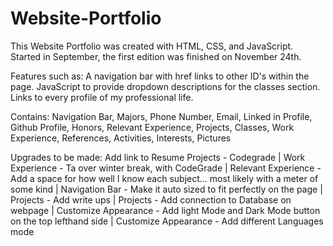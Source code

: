 # Website-Portfolio

This Website Portfolio was created with HTML, CSS, and JavaScript.
Started in September, the first edition was finished on November 24th. 

Features such as:
A navigation bar with href links to other ID's within the page. 
JavaScript to provide dropdown descriptions for the classes section. 
Links to every profile of my professional life.

Contains:
Navigation Bar,
Majors,
Phone Number,
Email,
Linked in Profile,
Github Profile,
Honors,
Relevant Experience,
Projects,
Classes,
Work Experience,
References,
Activities,
Interests,
Pictures

Upgrades to be made:
Add link to Resume
Projects - Codegrade |
Work Experience - Ta over winter break, with CodeGrade |
Relevant Experience - Add a space for how well I know each subject... most likely with a meter of some kind |
Navigation Bar - Make it auto sized to fit perfectly on the page |
Projects - Add write ups |
Projects - Add connection to Database on webpage |
Customize Appearance - Add light Mode and Dark Mode button on the top lefthand side |
Customize Appearance - Add different Languages mode 
